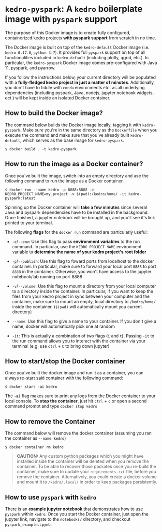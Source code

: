 # `kedro-pyspark`: A `kedro` boilerplate image with `pyspark` support

The purpose of this Docker image is to create fully configured, containerized kedro projects **with pyspark support**
from scratch in no time.

The Docker image is built on top of the `kedro-default` Docker image (i.e. `kedro 0.17.0`, `python 3.7`). It provides full `pyspark` support on top of all
functionalities included in `kedro-default` (including plotly, qgrid, etc.). In particular, the `kedro-pyspark` Docker 
image comes pre-configured with Java 11, pyspark, and pyarrow.

If you follow the instructions below, your current directory will be populated with a **fully-fledged kedro project in just 
a matter of minutes**. Additionally, you don't have to fiddle with `conda` environments etc. as all
underlying dependencies (including pyspark, Java, nodejs, jupyter notebook widgets, ect.) will be kept inside an isolated Docker container. 

## How to build the Docker image?
The command below builds the Docker image locally, tagging it with `kedro-pyspark`. Make sure you're in the
same directory as the `Dockerfile` when you execute the command and make sure that you've already built `kedro-default`, which
serves as the base image for `kedro-pyspark`.
```shell
$ docker build . -t kedro-pyspark
```

## How to run the image as a Docker container?
Once you've built the image, switch into an empty directory and use the following command to run the image as a Docker container.
```shell
$ docker run --name kedro -p 8888:8888 -e KEDRO_PROJECT_NAME=my_project -v $(pwd):/kedro/home/ -it kedro-pyspark:latest
```
Spinning up the Docker container will **take a few minutes** since several Java and pyspark dependencies have to be installed in the background.
Once finished, a jupyter notebook will be brought up, and you'll see it's link printed to your terminal.

The following **flags** for the `docker run` command are particularly useful:
* `-e`/`--env`: Use this flag to pass **environment variables** to the run command. In particular, use the `KEDRO_PROJECT_NAME` 
  environment variable to **determine the name of your kedro project's root folder**
  
* `-p`/`--publish`: Use this flag to foward ports from localhost to the docker container. In particular, make sure to forward
   your local port `8888` to port `8888` in the container. Otherwise, you won't have access to the jupyter notebook/lab running 
  on port 8888
  
* `-v`/`--volume`: Use this flag to mount a directory from your local computer to a directory inside the container. In particular,
   if you want to keep the files from your kedro project in sync between your computer and the container, make sure to mount
  an empty, local directory to `/kedro/home/` inside the container. (`$(pwd)` will automatically mount you current directory)
  
* `--name`: Use this flag to give a name to your container. If you don't give a name, docker will automatically pick one at random
* `-it`: This is actually a combination of two flags (`i` and `t`). Passing `-it` to the run command allows you to interact
with the container via your terminal (e.g. use `ctrl` + `C` to bring down jupyter)
## How to start/stop the Docker container
Once you've built the docker image and run it as a container, you can always re-start said container with the following command:
```shell
$ docker start -ai kedro
```
The `-ai` flag makes sure to print any logs from the Docker container to your local console. To **stop the container**, just hit
`ctrl` + `c` or open a second command prompt and type `docker stop kedro`
## How to remove the Container
The command below will remove the docker container (assuming you ran the container as `--name kedro`)
```shell
$ docker container rm kedro
```
> **CAUTION:** Any custom python packages which you might have installed inside the container will be deleted when
you remove the container. To be able to recover
those packates once you re-build the container, make sure to update your `requirements.txt` file, before you remove 
the container. Alternatively, you could create a docker volume and mount it to `/kedro/.local/` in order to keep 
packages persistently.

## How to use `pyspark` with `kedro`
There is an **example jupyter notebook** that demonstrates how to use `pyspark` within `kedro`. Once you start the Docker container,
just open the jupyter link, navigate to the `notebooks/` directory, and checkout `pyspark_example.ipynb`.